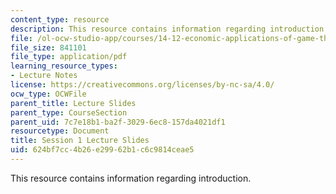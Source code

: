 ```yaml
---
content_type: resource
description: This resource contains information regarding introduction.
file: /ol-ocw-studio-app/courses/14-12-economic-applications-of-game-theory-fall-2012/624bf7cc4b26e29962b1c6c9814ceae5_MIT14_12F12_Slides1.pdf
file_size: 841101
file_type: application/pdf
learning_resource_types:
- Lecture Notes
license: https://creativecommons.org/licenses/by-nc-sa/4.0/
ocw_type: OCWFile
parent_title: Lecture Slides
parent_type: CourseSection
parent_uid: 7c7e18b1-ba2f-3029-6ec8-157da4021df1
resourcetype: Document
title: Session 1 Lecture Slides
uid: 624bf7cc-4b26-e299-62b1-c6c9814ceae5
---
```

This resource contains information regarding introduction.